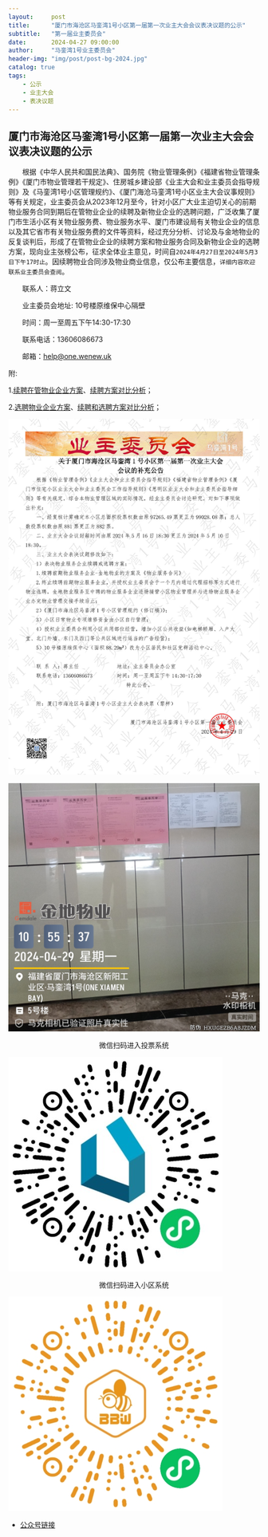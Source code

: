 ```yaml
---
layout:     post
title:      "厦门市海沧区马銮湾1号小区第一届第一次业主大会会议表决议题的公示"
subtitle:   "第一届业主委员会"
date:       2024-04-27 09:00:00
author:     "马銮湾1号业主委员会"
header-img: "img/post/post-bg-2024.jpg"
catalog: true
tags:
    - 公示
    - 业主大会
    - 表决议题
---
```




## 厦门市海沧区马銮湾1号小区第一届第一次业主大会会议表决议题的公示

&emsp;&emsp;根据《中华人民共和国民法典》、国务院《物业管理条例》《福建省物业管理条例》《厦门市物业管理若干规定》、住房城乡建设部《业主大会和业主委员会指导规则》及《马銮湾1号小区管理规约》、《厦门海沧马銮湾1号小区业主大会议事规则》等有关规定，业主委员会从2023年12月至今，针对小区广大业主迫切关心的前期物业服务合同到期后在管物业企业的续聘及新物业企业的选聘问题，广泛收集了厦门市生活小区有关物业服务费、物业服务水平、厦门市建设局有关物业企业的信息以及其它省市有关物业服务费的文件等资料，经过充分分析、讨论及与金地物业的反复谈判后，形成了在管物业企业的续聘方案和物业服务合同及新物业企业的选聘方案，现向业主张榜公布，征求全体业主意见，时间自`2024年4月27日至2024年5月3日下午17时止`。因续聘物业合同涉及物业商业信息，仅公布主要信息，`详细内容欢迎联系业主委员会查阅`。

&emsp;&emsp;联系人：蒋立文     

&emsp;&emsp;业主委员会地址: 10号楼原维保中心隔壁

&emsp;&emsp;时间：周一至周五下午14:30-17:30

&emsp;&emsp;联系电话：13606086673

&emsp;&emsp;邮箱：help@one.wenew.uk

附:

1.[续聘在管物业企业方案]((https://mp.weixin.qq.com/s/IqEFdKWAix9b_pRDRHNuoQ))、[续聘方案对比分析](https://drive.weixin.qq.com/s?k=ALIArAcrAFki0JUnRW)；

2.[选聘物业企业方案](https://drive.weixin.qq.com/s?k=ALIArAcrAFk1ggipR6)、[续聘和选聘方案对比分析](https://drive.weixin.qq.com/s?k=ALIArAcrAFkFXDA4Fy)；

![](\img\in-post\2024-4-29-公告盖章.jpg)

![](\img\in-post\2024-4-29-公告实景.jpg)

<center>微信扫码进入投票系统</center>

![](\img\in-post\你好业主.jpg)

<center>微信扫码进入小区系统</center>

![](\img\in-post\蜂窝智家.jpg)

- [公众号链接](https://mp.weixin.qq.com/s/IqEFdKWAix9b_pRDRHNuoQ)


